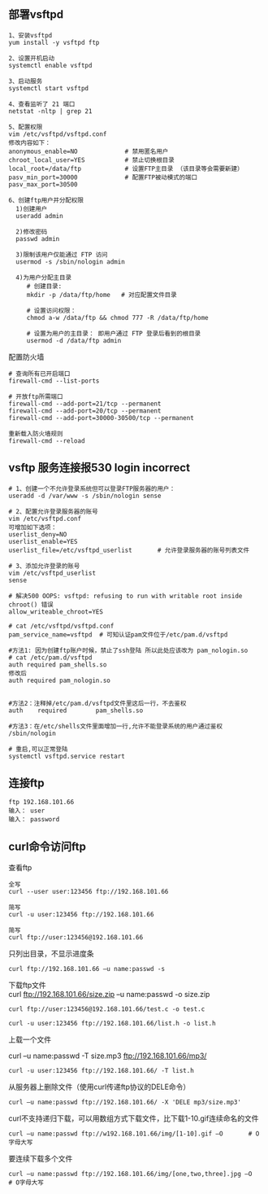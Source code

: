 
部署vsftpd
---
```
1、安装vsftpd
yum install ‐y vsftpd ftp

2、设置开机启动
systemctl enable vsftpd

3、启动服务
systemctl start vsftpd

4、查看监听了 21 端口
netstat ‐nltp | grep 21

5、配置权限
vim /etc/vsftpd/vsftpd.conf
修改内容如下：
anonymous_enable=NO             # 禁用匿名用户
chroot_local_user=YES           # 禁止切换根目录
local_root=/data/ftp            # 设置FTP主目录 （该目录等会需要新建）
pasv_min_port=30000             # 配置FTP被动模式的端口
pasv_max_port=30500

6、创建ftp用户并分配权限
  1)创建用户
  useradd admin
  
  2)修改密码
  passwd admin

  3)限制该用户仅能通过 FTP 访问
  usermod -s /sbin/nologin admin
  
  4)为用户分配主目录
     # 创建目录:
     mkdir ‐p /data/ftp/home   # 对应配置文件目录

     # 设置访问权限：
     chmod a‐w /data/ftp && chmod 777 ‐R /data/ftp/home

     # 设置为用户的主目录： 即用户通过 FTP 登录后看到的根目录
     usermod ‐d /data/ftp admin
```

配置防火墙
```
# 查询所有已开启端口
firewall‐cmd ‐‐list‐ports

# 开放ftp所需端口
firewall‐cmd ‐‐add‐port=21/tcp ‐‐permanent
firewall‐cmd ‐‐add‐port=20/tcp ‐‐permanent
firewall‐cmd ‐‐add‐port=30000‐30500/tcp ‐‐permanent

重新载入防火墙规则
firewall‐cmd ‐‐reload
```




vsftp 服务连接报530 login incorrect
---


```
# 1、创建一个不允许登录系统但可以登录FTP服务器的用户：
useradd -d /var/www -s /sbin/nologin sense

# 2、配置允许登录服务器的账号
vim /etc/vsftpd.conf 
可增加如下选项：
userlist_deny=NO
userlist_enable=YES
userlist_file=/etc/vsftpd_userlist       # 允许登录服务器的账号列表文件

# 3、添加允许登录的账号
vim /etc/vsftpd_userlist
sense

# 解决500 OOPS: vsftpd: refusing to run with writable root inside chroot() 错误
allow_writeable_chroot=YES
```

```
# cat /etc/vsftpd/vsftpd.conf
pam_service_name=vsftpd  # 可知认证pam文件位于/etc/pam.d/vsftpd

#方法1: 因为创建ftp账户时候，禁止了ssh登陆 所以此处应该改为 pam_nologin.so
# cat /etc/pam.d/vsftpd
auth required pam_shells.so
修改后
auth required pam_nologin.so


#方法2：注释掉/etc/pam.d/vsftpd文件里这后一行，不去鉴权
auth    required        pam_shells.so

#方法3：在/etc/shells文件里面增加一行,允许不能登录系统的用户通过鉴权
/sbin/nologin

# 重启,可以正常登陆
systemctl vsftpd.service restart
```



连接ftp
---
```
ftp 192.168.101.66
输入： user
输入： password
```



curl命令访问ftp
---
查看ftp
```
全写
curl --user user:123456 ftp://192.168.101.66

简写
curl -u user:123456 ftp://192.168.101.66

简写
curl ftp://user:123456@192.168.101.66
```

只列出目录，不显示进度条
```
curl ftp://192.168.101.66 –u name:passwd -s
```

下载ftp文件  
curl ftp://192.168.101.66/size.zip –u name:passwd -o size.zip
```
curl ftp://user:123456@192.168.101.66/test.c -o test.c

curl -u user:123456 ftp://192.168.101.66/list.h -o list.h
```

上载一个文件

curl –u name:passwd -T size.mp3 ftp://192.168.101.66/mp3/
```
curl -u user:123456 ftp://192.168.101.66/ -T list.h
```

从服务器上删除文件（使用curl传递ftp协议的DELE命令）
```
curl –u name:passwd ftp://192.168.101.66/ -X 'DELE mp3/size.mp3'
```

curl不支持递归下载，可以用数组方式下载文件，比下载1-10.gif连续命名的文件
```
curl –u name:passwd ftp://w192.168.101.66/img/[1-10].gif –O       # O字母大写
```

要连续下载多个文件
```
curl –u name:passwd ftp://192.168.101.66/img/[one,two,three].jpg –O      # O字母大写
```
